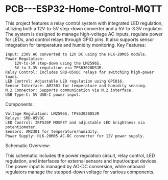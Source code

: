 # PCB---ESP32-Home-Control-MQTT

This project features a relay control system with integrated LED regulation, utilizing both a 12V-to-5V step-down converter and a 5V-to-3.3V regulator. The system is designed to manage high-voltage AC inputs, regulate power for LEDs, and control relays through GPIO pins. It also supports sensor integration for temperature and humidity monitoring.
Key Features:

    Input: 230V AC converted to 12V DC using the HLK-20M05 module.
    Power Regulation:
        12V-to-5V step-down using the LM2596S.
        5V-to-3.3V regulation via TPS63020DSJR.
    Relay Control: Includes SRD-05VDC relays for switching high-power loads.
    LED Control: Adjustable LED regulation using GPIO16.
    Sensor Interface: AM2301 for temperature and humidity sensing.
    M.2 Connector: Supports communication via M.2 interface.
    USB Type-C: 5V USB-C power input.

Components:

    Voltage Regulation: LM2596S, TPS63020DSJR
    Relays: SRD-05VDC
    LED Control: IRF520P MOSFET and adjustable LED brightness via potentiometer.
    Sensors: AM2301 for temperature/humidity.
    Power Supply: HLK-20M05 AC-DC converter for 12V power supply.

Schematic Overview:

This schematic includes the power regulation circuit, relay control, LED regulation, and interfaces for external sensors and input/output devices. The power input is managed by AC-DC conversion, while onboard regulators manage the stepped-down voltage for various components.
